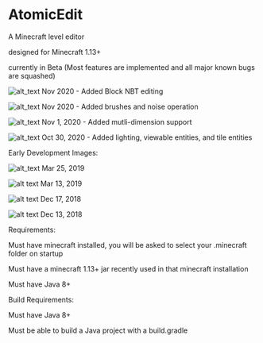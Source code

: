 # AtomicEdit
A Minecraft level editor

designed for Minecraft 1.13+

currently in Beta (Most features are implemented and all major known bugs are squashed)

![alt_text](https://i.imgur.com/hhXtmLk.png)
Nov 2020 - Added Block NBT editing

![alt_text](https://i.imgur.com/yd3d8K1.png)
Nov 2020 - Added brushes and noise operation

![alt_text](https://i.imgur.com/U3mJV0I.png)
Nov 1, 2020 - Added mutli-dimension support

![alt_text](https://i.imgur.com/hhjUDZ9.png)
Oct 30, 2020 - Added lighting, viewable entities, and tile entities


Early Development Images:

![alt_text](https://i.imgur.com/neMGrCN.png)
Mar 25, 2019

![alt text](https://i.imgur.com/eMetozh.png)
Mar 13, 2019

![alt text](https://i.imgur.com/dv5VFnB.jpg)
Dec 17, 2018

![alt text](https://i.imgur.com/S4wYpou.jpg)
Dec 13, 2018

Requirements:

Must have minecraft installed, you will be asked to select your .minecraft folder on startup

Must have a minecraft 1.13+ jar recently used in that minecraft installation

Must have Java 8+


Build Requirements:

Must have Java 8+

Must be able to build a Java project with a build.gradle
